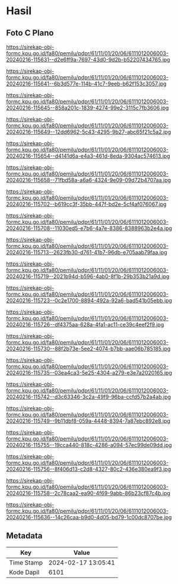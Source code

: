 # Hasil

## Foto C Plano

https://sirekap-obj-formc.kpu.go.id/fa80/pemilu/pdpr/61/11/01/20/06/6111012006003-20240216-115631--d2e6ff9a-7697-43d0-9d2b-b52207434765.jpg

https://sirekap-obj-formc.kpu.go.id/fa80/pemilu/pdpr/61/11/01/20/06/6111012006003-20240216-115641--6b3d577e-114b-41c7-9eeb-b62f153c3057.jpg

https://sirekap-obj-formc.kpu.go.id/fa80/pemilu/pdpr/61/11/01/20/06/6111012006003-20240216-115645--858a201c-1839-4274-99e2-3115c7fb3606.jpg

https://sirekap-obj-formc.kpu.go.id/fa80/pemilu/pdpr/61/11/01/20/06/6111012006003-20240216-115649--12dd6962-5c43-4295-9b27-abc65f21c5a2.jpg

https://sirekap-obj-formc.kpu.go.id/fa80/pemilu/pdpr/61/11/01/20/06/6111012006003-20240216-115654--d4141d6a-e4a3-461d-8eda-9304ac574613.jpg

https://sirekap-obj-formc.kpu.go.id/fa80/pemilu/pdpr/61/11/01/20/06/6111012006003-20240216-115658--71fbd58a-a6a6-4324-9e09-09d72b4707aa.jpg

https://sirekap-obj-formc.kpu.go.id/fa80/pemilu/pdpr/61/11/01/20/06/6111012006003-20240216-115702--b619cc3f-35bb-447f-bd2e-5cf4af076067.jpg

https://sirekap-obj-formc.kpu.go.id/fa80/pemilu/pdpr/61/11/01/20/06/6111012006003-20240216-115708--11030ed5-e7b6-4a7e-8386-8388963b2e4a.jpg

https://sirekap-obj-formc.kpu.go.id/fa80/pemilu/pdpr/61/11/01/20/06/6111012006003-20240216-115713--2623fb30-d761-41b7-96db-e705aab79faa.jpg

https://sirekap-obj-formc.kpu.go.id/fa80/pemilu/pdpr/61/11/01/20/06/6111012006003-20240216-115719--2021b94d-b596-4ab0-8f1b-29b353b21a9d.jpg

https://sirekap-obj-formc.kpu.go.id/fa80/pemilu/pdpr/61/11/01/20/06/6111012006003-20240216-115723--0c2e1700-8894-492a-92a6-bad541b05ebb.jpg

https://sirekap-obj-formc.kpu.go.id/fa80/pemilu/pdpr/61/11/01/20/06/6111012006003-20240216-115726--df4375aa-628a-4fa1-ac11-ce39c4eef2f9.jpg

https://sirekap-obj-formc.kpu.go.id/fa80/pemilu/pdpr/61/11/01/20/06/6111012006003-20240216-115730--88f2b73e-5ee2-4074-b7bb-aae06b785185.jpg

https://sirekap-obj-formc.kpu.go.id/fa80/pemilu/pdpr/61/11/01/20/06/6111012006003-20240216-115735--03ea4ca3-5e25-4304-a279-e3e7a2020165.jpg

https://sirekap-obj-formc.kpu.go.id/fa80/pemilu/pdpr/61/11/01/20/06/6111012006003-20240216-115742--d3c63346-3c2a-49f9-96ba-ccfd57b2a4ab.jpg

https://sirekap-obj-formc.kpu.go.id/fa80/pemilu/pdpr/61/11/01/20/06/6111012006003-20240216-115749--9b11dbf8-059a-4448-8394-7a87ebc892e8.jpg

https://sirekap-obj-formc.kpu.go.id/fa80/pemilu/pdpr/61/11/01/20/06/6111012006003-20240216-115755--19cca440-818c-4286-a094-57ec99de09dd.jpg

https://sirekap-obj-formc.kpu.go.id/fa80/pemilu/pdpr/61/11/01/20/06/6111012006003-20240216-115756--8f406d13-c2d8-4327-80c2-436e380ea9f3.jpg

https://sirekap-obj-formc.kpu.go.id/fa80/pemilu/pdpr/61/11/01/20/06/6111012006003-20240216-115758--2c78caa2-ea90-4f69-9abb-86b23cf87c4b.jpg

https://sirekap-obj-formc.kpu.go.id/fa80/pemilu/pdpr/61/11/01/20/06/6111012006003-20240216-115636--14c26caa-b9d0-4d05-bd79-1c00dc8707be.jpg


## Metadata

| Key        | Value               |
| ---------- | ------------------- |
| Time Stamp | 2024-02-17 13:05:41 |
| Kode Dapil | 6101                |



